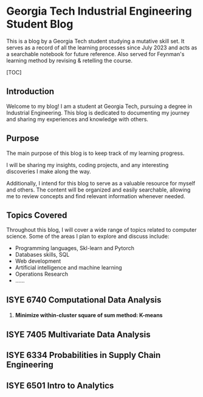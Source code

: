 # Georgia Tech Industrial Engineering Student Blog

This is a blog by a Georgia Tech student studying a mutative skill set. It serves as a record of all the learning processes since July 2023 and acts as a searchable notebook for future reference. Also served for Feynman's learning method by revising & retelling the course.

[TOC]

## Introduction

Welcome to my blog! I am a student at Georgia Tech, pursuing a degree in Industrial Engineering. This blog is dedicated to documenting my journey and sharing my experiences and knowledge with others.

## Purpose

The main purpose of this blog is to keep track of my learning progress. 

I will be sharing my insights, coding projects, and any interesting discoveries I make along the way. 

Additionally, I intend for this blog to serve as a valuable resource for myself and others. The content will be organized and easily searchable, allowing me to review concepts and find relevant information whenever needed.

## Topics Covered

Throughout this blog, I will cover a wide range of topics related to computer science. Some of the areas I plan to explore and discuss include:

- Programming languages, Skl-learn and Pytorch
- Databases skills, SQL
- Web development
- Artificial intelligence and machine learning
- Operations Research
- ......

## ISYE 6740 Computational Data Analysis

1. #### Minimize within-cluster square of sum method: K-means

   

## ISYE 7405 Multivariate Data Analysis
## ISYE 6334 Probabilities in Supply Chain Engineering

## ISYE 6501 Intro to Analytics



